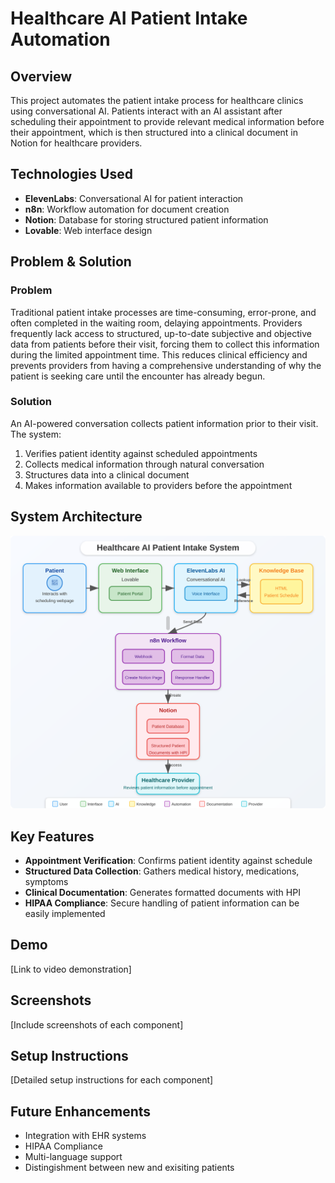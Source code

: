 # Healthcare AI Patient Intake Automation

## Overview
This project automates the patient intake process for healthcare clinics using conversational AI. Patients interact with an AI assistant after scheduling their appointment to provide relevant medical information before their appointment, which is then structured into a clinical document in Notion for healthcare providers.

## Technologies Used
- **ElevenLabs**: Conversational AI for patient interaction
- **n8n**: Workflow automation for document creation
- **Notion**: Database for storing structured patient information
- **Lovable**: Web interface design

## Problem & Solution
### Problem
Traditional patient intake processes are time-consuming, error-prone, and often completed in the waiting room, delaying appointments. Providers frequently lack access to structured, up-to-date subjective and objective data from patients before their visit, forcing them to collect this information during the limited appointment time. This reduces clinical efficiency and prevents providers from having a comprehensive understanding of why the patient is seeking care until the encounter has already begun.

### Solution
An AI-powered conversation collects patient information prior to their visit. The system:
1. Verifies patient identity against scheduled appointments
2. Collects medical information through natural conversation
3. Structures data into a clinical document
4. Makes information available to providers before the appointment

## System Architecture
![Healthcare AI Architecture Diagram](assets/healthcare-ai-architecture-diagram.svg)

## Key Features
- **Appointment Verification**: Confirms patient identity against schedule
- **Structured Data Collection**: Gathers medical history, medications, symptoms
- **Clinical Documentation**: Generates formatted documents with HPI
- **HIPAA Compliance**: Secure handling of patient information can be easily implemented

## Demo
[Link to video demonstration]

## Screenshots
[Include screenshots of each component]

## Setup Instructions
[Detailed setup instructions for each component]

## Future Enhancements
- Integration with EHR systems
- HIPAA Compliance 
- Multi-language support
- Distingishment between new and exisiting patients
